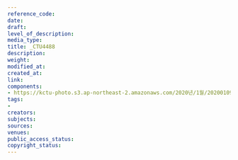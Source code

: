 ```yaml
---
reference_code: 
date: 
draft: 
level_of_description: 
media_type: 
title: _CTU4488
description: 
weight: 
modified_at: 
created_at: 
link: 
components:
- https://kctu-photo.s3.ap-northeast-2.amazonaws.com/2020년/1월/20200109_소위+‘불법체류+외국인+관리대책’+비판과+대안+촉구를+위한+이주인권단체+공동+기자회견/_CTU4488.jpg
tags:
- 
creators: 
subjects: 
sources: 
venues: 
public_access_status: 
copyright_status: 
---
```

